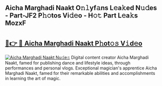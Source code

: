 ## Aicha Marghadi Naakt O𝚗𝚕yf𝚊ns L𝚎a𝚔ed N𝚞𝚍es - Part-JF2 P𝚑𝚘tos Vi𝚍𝚎o - H𝚘𝚝 Part L𝚎a𝚔s MozxF

# <h2><a href="http://kf9f9y0.oniu.top/?m=Aicha+Marghadi+Naakt">🔗👉 🔴 Aicha Marghadi Naakt P𝚑ot𝚘𝚜 V𝚒d𝚎o</a></h2>

[![Aicha Marghadi Naakt Nu𝚍e𝚜](https://i.imgur.com/0qMVB7G.gif)](http://kf9f9y0.oniu.top/?m=Aicha+Marghadi+Naakt)
Digital content creator Aicha Marghadi Naakt, famed for publishing dance and lifestyle ideas, through performances and personal vlogs. Exceptional magician's apprentice Aicha Marghadi Naakt, famed for their remarkable abilities and accomplishments in learning the art of magic.  
